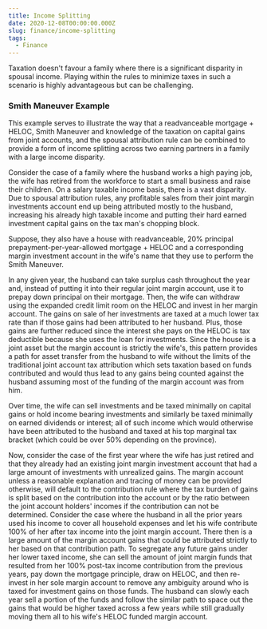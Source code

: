 ```yaml
---
title: Income Splitting
date: 2020-12-08T00:00:00.000Z
slug: finance/income-splitting
tags:
  - Finance
---
```


Taxation doesn't favour a family where there is a significant disparity in spousal income. Playing within the rules to minimize taxes in such a scenario is highly advantageous but can be challenging.

### Smith Maneuver Example

This example serves to illustrate the way that a readvanceable mortgage + HELOC, Smith Maneuver and knowledge of the taxation on capital gains from joint accounts, and the spousal attribution rule can be combined to provide a form of income splitting across two earning partners in a family with a large income disparity.

Consider the case of a family where the husband works a high paying job, the wife has retired from the workforce to start a small business and raise their children. On a salary taxable income basis, there is a vast disparity. Due to spousal attribution rules, any profitable sales from their joint margin investments account end up being attributed mostly to the husband, increasing his already high taxable income and putting their hard earned investment capital gains on the tax man's chopping block.

Suppose, they also have a house with readvanceable, 20% principal prepayment-per-year-allowed mortgage + HELOC and a corresponding margin investment account in the wife's name that they use to perform the Smith Maneuver.

In any given year, the husband can take surplus cash throughout the year and, instead of putting it into their regular joint margin account, use it to prepay down principal on their mortgage. Then, the wife can withdraw using the expanded credit limit room on the HELOC and invest in her margin account. The gains on sale of her investments are taxed at a much lower tax rate than if those gains had been attributed to her husband. Plus, those gains are further reduced since the interest she pays on the HELOC is tax deductible because she uses the loan for investments. Since the house is a joint asset but the margin account is strictly the wife's, this pattern provides a path for asset transfer from the husband to wife without the limits of the traditional joint account tax attribution which sets taxation based on funds contributed and would thus lead to any gains being counted against the husband assuming most of the funding of the margin account was from him.

Over time, the wife can sell investments and be taxed minimally on capital gains or hold income bearing investments and similarly be taxed minimally on earned dividends or interest; all of such income which would otherwise have been attributed to the husband and taxed at his top marginal tax bracket (which could be over 50% depending on the province).

Now, consider the case of the first year where the wife has just retired and that they already had an existing joint margin investment account that had a large amount of investments with unrealized gains. The margin account unless a reasonable explanation and tracing of money can be provided otherwise, will default to the contribution rule where the tax burden of gains is split based on the contribution into the account or by the ratio between the joint account holders' incomes if the contribution can not be determined. Consider the case where the husband in all the prior years used his income to cover all household expenses and let his wife contribute 100% of her after tax income into the joint margin account. There then is a large amount of the margin account gains that could be attributed strictly to her based on that contribution path. To segregate any future gains under her lower taxed income, she can sell the amount of joint margin funds that resulted from her 100% post-tax income contribution from the previous years, pay down the mortgage principle, draw on HELOC, and then re-invest in her sole margin account to remove any ambiguity around who is taxed for investment gains on those funds. The husband can slowly each year sell a portion of the funds and follow the similar path to space out the gains that would be higher taxed across a few years while still gradually moving them all to his wife's HELOC funded margin account.
